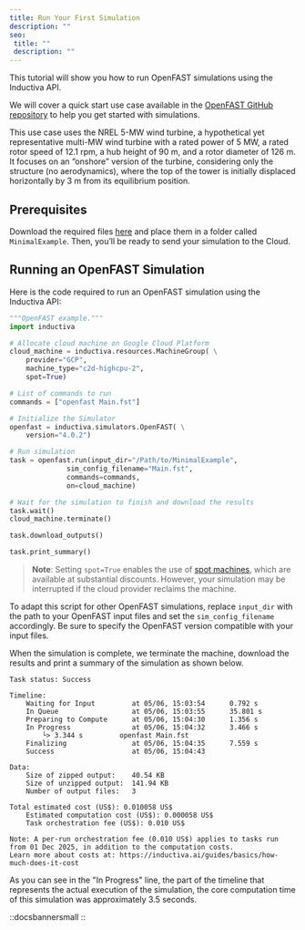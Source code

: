 ```yaml
---
title: Run Your First Simulation
description: ""
seo:
 title: ""
 description: ""
---
```


This tutorial will show you how to run OpenFAST simulations using the Inductiva API.

We will cover a quick start use case available in the [OpenFAST GitHub repository](https://github.com/openfast) to help you get started with simulations.

This use case uses the NREL 5-MW wind turbine, a hypothetical yet representative multi-MW wind turbine with a rated power of 5 MW, a rated rotor speed of 12.1 rpm,
a hub height of 90 m, and a rotor diameter of 126 m. It focuses on an “onshore” version of the turbine, considering only the structure (no aerodynamics), where the top of the tower is initially displaced horizontally by 3 m from its equilibrium position.

## Prerequisites
Download the required files [here](https://github.com/OpenFAST/r-test/tree/main/glue-codes/openfast/MinimalExample) and place them in a folder called `MinimalExample`. Then, you’ll be ready to send your simulation to the Cloud.

## Running an OpenFAST Simulation
Here is the code required to run an OpenFAST simulation using the Inductiva API:

```python
"""OpenFAST example."""
import inductiva

# Allocate cloud machine on Google Cloud Platform
cloud_machine = inductiva.resources.MachineGroup( \
	provider="GCP",
	machine_type="c2d-highcpu-2",
	spot=True)

# List of commands to run
commands = ["openfast Main.fst"]

# Initialize the Simulator
openfast = inductiva.simulators.OpenFAST( \
	version="4.0.2")

# Run simulation
task = openfast.run(input_dir="/Path/to/MinimalExample",
			  sim_config_filename="Main.fst",
			  commands=commands,
			  on=cloud_machine)

# Wait for the simulation to finish and download the results
task.wait()
cloud_machine.terminate()

task.download_outputs()

task.print_summary()
```

> **Note**: Setting `spot=True` enables the use of [spot machines](..machines/spot-machines), which are available at substantial discounts.
> However, your simulation may be interrupted if the cloud provider reclaims the machine.

To adapt this script for other OpenFAST simulations, replace `input_dir` with the path to your OpenFAST input files and set the `sim_config_filename` accordingly. Be sure to specify the OpenFAST version compatible with your input files.

When the simulation is complete, we terminate the machine, download the results and print a summary
of the simulation as shown below.

```
Task status: Success

Timeline:
	Waiting for Input         at 05/06, 15:03:54      0.792 s
	In Queue                  at 05/06, 15:03:55      35.801 s
	Preparing to Compute      at 05/06, 15:04:30      1.356 s
	In Progress               at 05/06, 15:04:32      3.466 s
		└> 3.344 s         openfast Main.fst
	Finalizing                at 05/06, 15:04:35      7.559 s
	Success                   at 05/06, 15:04:43

Data:
	Size of zipped output:    40.54 KB
	Size of unzipped output:  141.94 KB
	Number of output files:   3

Total estimated cost (US$): 0.010058 US$
	Estimated computation cost (US$): 0.000058 US$
	Task orchestration fee (US$): 0.010 US$

Note: A per-run orchestration fee (0.010 US$) applies to tasks run from 01 Dec 2025, in addition to the computation costs.
Learn more about costs at: https://inductiva.ai/guides/basics/how-much-does-it-cost
```

As you can see in the "In Progress" line, the part of the timeline that represents the actual execution of the simulation,
the core computation time of this simulation was approximately 3.5 seconds.

::docsbannersmall
::
